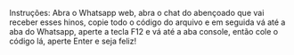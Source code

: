 Instruções: Abra o Whatsapp web, abra o chat do abençoado que vai receber esses hinos, copie todo o código do arquivo e em seguida vá até a aba do Whatsapp, 
aperte a tecla F12 e vá até a aba console, então cole o código lá, aperte Enter e seja feliz!
